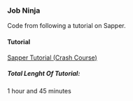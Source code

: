 ### Job Ninja
Code from following a tutorial on Sapper.

#### Tutorial
[Sapper Tutorial (Crash Course)](https://www.youtube.com/playlist?list=PL4cUxeGkcC9gdr4Qhx83gBBcID-KMe-PQ)

##### Total Lenght Of Tutorial:

1 hour and 45 minutes

